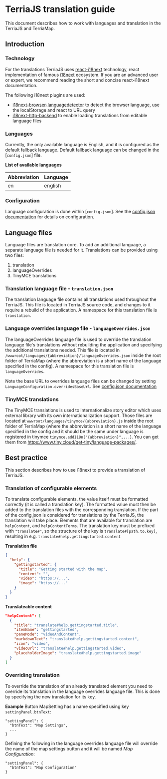 # TerriaJS translation guide

This document describes how to work with languages and translation in the TerriaJS and TerriaMap.

## Introduction

### Technology

For the translations TerriaJS uses [react-i18next](https://react.i18next.com/) technology, react implementation of famous [i18next](https://i18next.com) ecosystem.
If you are an advanced user or expert, we recommend reading the short and concise react-i18next documentation.

The following i18next plugins are used:

- [i18next-browser-languagedetector](https://github.com/i18next/i18next-browser-languageDetector) to detect the browser language, use the localStorage and react to URL query
- [i18next-http-backend](https://github.com/i18next/i18next-http-backend) to enable loading translations from editable language files

### Languages

Currently, the only available language is English, and it is configured as the default fallback language. Default fallback language can be changed in the [`config.json`] file.

**List of available languages**

| Abbreviation | Language |
| ------------ | -------- |
| en           | english  |

### Configuration

Language configuration is done within [`config.json`]. See the [config.json documentation](../customizing/client-side-config.md#LanguageConfiguration) for details on configuration.

## Language files

Language files are translation core. To add an additional language, a separate language file is needed for it. Translations can be provided using two files:

1. translation
2. languageOverrides
3. TinyMCE translations

### Translation language file - `translation.json`

The translation language file contains all translations used throughout the TerriaJS. This file is located in TerriaJS source code, and changes to it require a rebuild of the application. A namespace for this translation file is `translation`.

### Language overrides language file - `languageOverrides.json`

The languageOverrides language file is used to override the translation language file's translations without rebuilding the application and specifying the additional translations needed. This file is located in `/wwwroot/languages/{abbreviation}/languageOverrides.json` inside the root folder of TerriaMap (where the abbreviation is a short name of the language specified in the config). A namespace for this translation file is `languageOverrides`.

Note the base URL to overrides language files can be changed by setting `LanguageConfiguration.overridesBaseUrl`. See [config.json documentation](../customizing/client-side-config.md#LanguageConfiguration)

### TinyMCE translations

The TinyMCE translations is used to internationalize story editor which uses external library with its own internationalization support. Those files are located at `wwwroot/languages/tinymce/{abbreviation}.js` inside the root folder of TerriaMap (where the abbreviation is a short name of the language specified in the config and it should be the same under language is registered in tinymce `tinymce.addI18n("{abbreviation}",...`). You can get them from https://www.tiny.cloud/get-tiny/language-packages/.

## Best practice

This section describes how to use i18next to provide a translation of TerriaJS.

### Translation of configurable elements

To translate configurable elements, the value itself must be formatted correctly (it is called a translation key). The formatted value must then be added to the translation files with the corresponding translation. If the part of the config.json is considered for translations by the TerriaJS, the translation will take place. Elements that are available for translation are `helpContent`, and `helpContentTerms`.
The translation key must be prefixed with `"translate#"`, so the structure of the key is `translate#[path.to.key]`, resulting in e.g. `translate#help.gettingstarted.content`

**Translation file**

```json
{
  "help": {
    "gettingstarted": {
      "title": "Getting started with the map",
      "content": "",
      "video": "https://...",
      "image": "https://..."
    }
  }
}
```

**Translateable content**

```json
"helpContent": [
  {
    "title": "translate#help.gettingstarted.title",
    "itemName": "gettingstarted",
    "paneMode": "videoAndContent",
    "markdownText": "translate#help.gettingstarted.content",
    "icon": "video",
    "videoUrl": "translate#help.gettingstarted.video",
    "placeholderImage": "translate#help.gettingstarted.image"
  }
]
```

### Overriding translation

To override the translation of an already translated element you need to override its translation in the language overrides language file. This is done by specifying the new translation for its key.

**Example**
Button MapSetting has a name specified using key `settingPanel.btnText`:

```json5
"settingPanel": {
  "btnText": "Map Settings",
  ...
}
```

Defining the following in the language overrides language file will override the name of the map settings button and it will be named _Map Configuration_:

```json5
"settingPanel": {
  "btnText": "Map Configuration"
}
```
